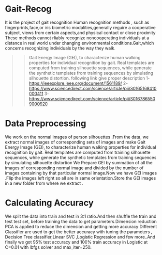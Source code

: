 # Gait-Recog
It is the project of gait recognition
Human recognition methods , such as fingerprints,face,or iris biometric
modalities,generally reguire a cooperative subject, views from certain aspects,and physical contact or close proximity
These methods cannot rliably recognize noncooperating individuals at a distance in real world under changing environmental
conditions.Gait,which concerns recognizing individuals by the way they walk.
>>Gait Energy Image (GEI), to characterize human walking properties for individual recognition by gait.  Real templates are computed from training silhouette sequences, while  generate the synthetic templates from training sequences by simulating silhouette distortion.
>>following link give proper description
 1-https://ieeexplore.ieee.org/document/1561189/
 2-https://www.sciencedirect.com/science/article/pii/S0165168410000411
 3-https://www.sciencedirect.com/science/article/pii/S0167865509000920

# Data Preprocessing
We work on the normal images of person silhouettes .From the data, we extract
normal images of corresponding sets of images and make Gait Energy Image (GEI),
to characterize human walking properties for individual recognition by gait. Real
templates are computed from training silhouette sequences, while generate the
synthetic templates from training sequences by simulating silhouette distortion
We Prepare GEI by summation of all the images of corresponding normal image and
divided by the number of images containing by that particular normal image.Now we
have GEI images .Flip the images left right so all are in same orientation.Store the GEI
images in a new folder from where we extract .

# Calculating Accuracy
We split the data into train and test in 3:1 ratio.And then shuffle the train and test test
set, before training the data to get parameters.Dimension reduction PCA is applied to
reduce the dimension and getting more accuracy
Different Classifier are used to get the better accuracy with tuning the parameters ,
Decision Tree classifier,Linear SVC ,Logistic Regression and few more..And finally we
got 95% test accuracy and 100% train accuracy in Logistic at C=0.01 with lbfgs solver
and max_iter=250.
